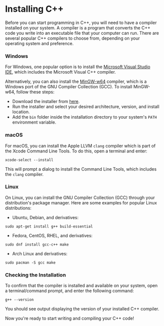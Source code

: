 # Installing C++
Before you can start programming in C++, you will need to have a compiler installed on your system. A compiler is a program that converts the C++ code you write into an executable file that your computer can run. There are several popular C++ compilers to choose from, depending on your operating system and preference.

### Windows
For Windows, one popular option is to install the [Microsoft Visual Studio IDE](https://visualstudio.microsoft.com/vs/), which includes the Microsoft Visual C++ compiler.

Alternatively, you can also install the [MinGW-w64](https://mingw-w64.org/) compiler, which is a Windows port of the GNU Compiler Collection (GCC). To install MinGW-w64, follow these steps:

- Download the installer from [here](https://sourceforge.net/projects/mingw-w64/files/).
- Run the installer and select your desired architecture, version, and install location.
- Add the `bin` folder inside the installation directory to your system's `PATH` environment variable.

### macOS
For macOS, you can install the Apple LLVM `clang` compiler which is part of the Xcode Command Line Tools. To do this, open a terminal and enter:

```
xcode-select --install
```

This will prompt a dialog to install the Command Line Tools, which includes the `clang` compiler.

### Linux
On Linux, you can install the GNU Compiler Collection (GCC) through your distribution's package manager. Here are some examples for popular Linux distributions:

- Ubuntu, Debian, and derivatives:
```
sudo apt-get install g++ build-essential
```

- Fedora, CentOS, RHEL, and derivatives:
```
sudo dnf install gcc-c++ make
```

- Arch Linux and derivatives:
```
sudo pacman -S gcc make
```

### Checking the Installation
To confirm that the compiler is installed and available on your system, open a terminal/command prompt, and enter the following command:

```
g++ --version
```

You should see output displaying the version of your installed C++ compiler.

Now you're ready to start writing and compiling your C++ code!
